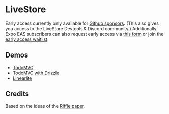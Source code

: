 # LiveStore

Early access currently only available for [Github sponsors](https://github.com/sponsors/schickling). (This also gives you access to the LiveStore Devtools & Discord community.)
Additionally Expo EAS subscribers can also request early access via [this form](https://forms.gle/sbu14TywRVVDCgRH6) or join the [early access waitlist](https://forms.gle/wZ4pWJr8gJAEwpXW6).

## Demos

- [TodoMVC](https://todomvc.livestore.dev/)
- [TodoMVC with Drizzle](https://todomvc-drizzle.livestore.dev/)
- [Linearlite](https://linearlite.livestore.dev/)

## Credits

Based on the ideas of the [Riffle paper](https://riffle.systems/).
